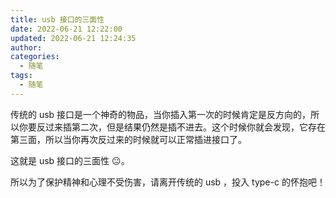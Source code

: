 ```yaml
---
title: usb 接口的三面性
date: 2022-06-21 12:22:00
updated: 2022-06-21 12:24:35
author: 
categories: 
  - 随笔
tags: 
  - 随笔
---
```



传统的 usb 接口是一个神奇的物品，当你插入第一次的时候肯定是反方向的，所以你要反过来插第二次，但是结果仍然是插不进去。这个时候你就会发现，它存在第三面，所以当你再次反过来的时候就可以正常插进接口了。

这就是 usb 接口的三面性 😐。

所以为了保护精神和心理不受伤害，请离开传统的 usb ，投入 type-c 的怀抱吧！